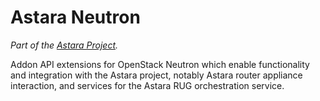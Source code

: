 # Astara Neutron

*Part of the [Astara Project](https://github.com/openstack/astara).*

Addon API extensions for OpenStack Neutron which enable functionality and integration
with the Astara project, notably Astara router appliance interaction, and
services for the Astara RUG orchestration service.
